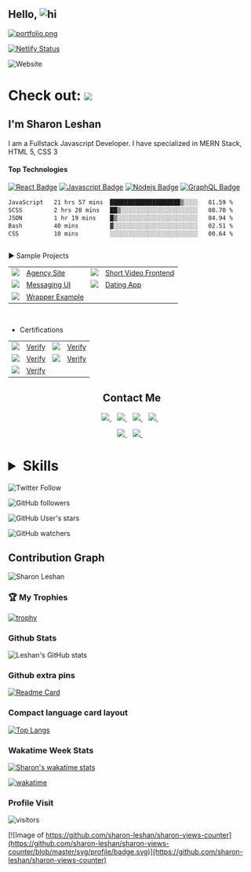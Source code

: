 ## Hello, <img src="https://user-images.githubusercontent.com/1303154/88677602-1635ba80-d120-11ea-84d8-d263ba5fc3c0.gif" width="28px" alt="hi">

[![portfolio.png](https://i.postimg.cc/hGRJnbMj/portfolio.png)](https://maleo-portfolio.netlify.app)

[![Netlify Status](https://api.netlify.com/api/v1/badges/1ee30ea4-0477-4c66-87c0-7b6737ecc905/deploy-status)](https://app.netlify.com/sites/maleo-portfolio/deploys)

![Website](https://img.shields.io/website?url=https%3A%2F%2Fmaleo-portfolio.netlify.app%2F)

<h1>Check out: 
  <a href="https://maleo-portfolio.netlify.app/" rel="noreferer noopener" target="_blank">
  <img src="https://img.shields.io/badge/website-000000?style=for-the-badge&logo=About.me&logoColor=white" />
  </a>
</h1>

## I'm Sharon Leshan
I am a Fullstack Javascript Developer.
I have specialized in MERN Stack, HTML 5, CSS 3 

#### Top Technologies

<!-- TODO: Make technologies links takes you to repositories -->

[![React Badge](https://img.shields.io/badge/-React-61DBFB?style=for-the-badge&labelColor=black&logo=react&logoColor=61DBFB)](#) [![Javascript Badge](https://img.shields.io/badge/-Javascript-F0DB4F?style=for-the-badge&labelColor=black&logo=javascript&logoColor=F0DB4F)](#) [![Nodejs Badge](https://img.shields.io/badge/-Nodejs-3C873A?style=for-the-badge&labelColor=black&logo=node.js&logoColor=3C873A)](#) [![GraphQL Badge](https://img.shields.io/badge/-GraphQl-e535ab?style=for-the-badge&labelColor=black&logo=node.js&logoColor=e535ab)](#)


<!--START_SECTION:waka-->
```text
JavaScript   21 hrs 57 mins  ████████████████████▒░░░░   81.59 % 
SCSS         2 hrs 20 mins   ██▒░░░░░░░░░░░░░░░░░░░░░░   08.70 % 
JSON         1 hr 19 mins    █▒░░░░░░░░░░░░░░░░░░░░░░░   04.94 % 
Bash         40 mins         ▓░░░░░░░░░░░░░░░░░░░░░░░░   02.51 % 
CSS          10 mins         ░░░░░░░░░░░░░░░░░░░░░░░░░   00.64 % 
```
<!--END_SECTION:waka-->

## 
▶ Sample Projects
<table>
  <tbody>
     <td>
      <a href="https://shazy-agency-site.netlify.app/">
        <img width="300px" src="https://i.postimg.cc/vZRz2mcd/agency.png">
      </a>
    </td>
    <td>
      <a href="https://shazy-agency-site.netlify.app/">Agency Site</a>
     </td>
    <td>
      <a href="https://short-video-frontend.netlify.app/">
        <img width="300px" src="https://i.postimg.cc/XJ1mLWct/short-video.png">
      </a>
    </td>
    <td>
      <a href="https://short-video-frontend.netlify.app/">Short Video Frontend</a>
     </td>
    </tr>
     <tr>
    <td>
      <a href="https://messaging-app-ui.netlify.app/">
        <img width="300px" src="https://i.postimg.cc/50wF8vv8/messaging.png">
      </a>
    </td>
    <td>
      <a href="https://messaging-app-ui.netlify.app/">Messaging UI</a>
     </td>
    <td>
      <a href="https://maleo-dating-app.netlify.app/">
        <img width="300px" src="https://i.postimg.cc/rwgP1nxN/dating.png">
      </a>
    </td>
    <td>
      <a href="https://maleo-dating-app.netlify.app/">Dating App</a>
     </td>
    </tr>
  <tr>
    <tr>
      <td>
        <a href="https://wrapper-maleo.netlify.app/">
          <img width="300px" src="https://i.postimg.cc/P5H3mNnP/wrapper.png">
        </a>
      </td>
      <td>
        <a href="https://wrapper-maleo.netlify.app/">Wrapper Example</a>
       </td>
    </tr>
  </tbody>
</table>
 
 <br />
 
 - Certifications
 
 <table>
  <tbody>
    <tr>
      <td>
        <a href="https://www.hackerrank.com/certificates/055e1dcd0a66">
          <img width="300px" src="https://i.postimg.cc/dV18pjVC/Hacker-Rank-Js-Certification.png">
        </a>
      </td>
      <td>
        <a href="https://www.hackerrank.com/certificates/055e1dcd0a66">Verify</a>
       </td>
      <td>
        <a href="https://www.hackerrank.com/certificates/8d456c864dfe">
          <img width="300px" src="https://i.postimg.cc/BQNTmV4s/Hacker-Rank-Problem-Solving-Basic.png">
        </a>
      </td>
      <td>
        <a href="https://www.hackerrank.com/certificates/8d456c864dfe">Verify</a>
       </td>
    </tr>
     <tr>
      <td>
        <a href="https://www.freecodecamp.org/certification/maleo/responsive-web-design">
          <img width="300px" src="https://i.postimg.cc/7Yq1Mkvm/freecodecamp-rwd-certification.png">
        </a>
      </td>
      <td>
        <a href="https://www.freecodecamp.org/certification/maleo/responsive-web-design">Verify</a>
       </td>
      <td>
        <a href="https://www.freecodecamp.org/certification/maleo/javascript-algorithms-and-data-structures">
          <img width="300px" src="https://i.postimg.cc/2jQFZ5t1/freecodecamp-jads-certification.png">
        </a>
      </td>
      <td>
        <a href="https://www.freecodecamp.org/certification/maleo/javascript-algorithms-and-data-structures">Verify</a>
       </td>
    </tr>
     <tr>
      <td>
        <a href="https://www.freecodecamp.org/certification/maleo/front-end-development-libraries">
          <img width="300px" src="https://i.postimg.cc/mkyYfd9Y/freecodecamp-frontend-libs-certification.png">
        </a>
      </td>
      <td>
        <a href="https://www.freecodecamp.org/certification/maleo/front-end-development-libraries">Verify</a>
       </td>
      <td>
    </tr>
  </tbody>
  </table>
 
<h2 align="center">Contact Me</h2>
<p align='center'>
  <a href="https://www.linkedin.com/in/sharon-maleo/">
    <img src="https://img.shields.io/badge/linkedin-%230077B5.svg?&style=for-the-badge&logo=linkedin&logoColor=white" />
  </a>&nbsp;&nbsp;
  <a href="https://instagram.com/shazy_leshan">
    <img src="https://img.shields.io/badge/instagram-%23E4405F.svg?&style=for-the-badge&logo=instagram&logoColor=white" />        
  </a>&nbsp;&nbsp;
 <a href="https://wa.me/+25496531442">
  <img src="https://img.shields.io/badge/WhatsApp-25D366?style=for-the-badge&logo=whatsapp&logoColor=white" />
 </a>&nbsp;&nbsp;
 <a href="mailto:maleos380@gmail.com">
  <img src="https://img.shields.io/badge/Gmail-D14836?style=for-the-badge&logo=gmail&logoColor=white" />
 </a>&nbsp;&nbsp;
</p>

<p align='center'>
  <a href="https://twitter.com/shazyleshan">
    <img src="https://img.shields.io/badge/Twitter-1DA1F2?style=for-the-badge&logo=twitter&logoColor=white" />
  </a>&nbsp;&nbsp;
  <a href="https://github.com/sharon-leshan">
    <img src="https://img.shields.io/badge/GitHub-100000?style=for-the-badge&logo=github&logoColor=white" />        
  </a>&nbsp;&nbsp;
</p>

<h1>
<details>
  <summary>Skills</summary>
  
  ![Git](https://img.shields.io/badge/git-%23F05033.svg?style=for-the-badge&logo=git&logoColor=white)
  
  ![GitHub](https://img.shields.io/badge/github-%23121011.svg?style=for-the-badge&logo=github&logoColor=white)
  
  ![Debian](https://img.shields.io/badge/Debian-D70A53?style=for-the-badge&logo=debian&logoColor=white)
  
  ![Ubuntu](https://img.shields.io/badge/Ubuntu-E95420?style=for-the-badge&logo=ubuntu&logoColor=white)
  
  ![JavaScript](https://img.shields.io/badge/javascript-%23323330.svg?style=for-the-badge&logo=javascript&logoColor=%23F7DF1E)
  
  ![React](https://img.shields.io/badge/react-%2320232a.svg?style=for-the-badge&logo=react&logoColor=%2361DAFB)
  
  ![Node](https://img.shields.io/badge/Node.js-339933?style=for-the-badge&logo=nodedotjs&logoColor=white)

  ![Gatsby](https://img.shields.io/badge/Gatsby-%23663399.svg?style=for-the-badge&logo=gatsby&logoColor=white)

  
  ![Express.js](https://img.shields.io/badge/express.js-%23404d59.svg?style=for-the-badge&logo=express&logoColor=%2361DAFB)
  
  
  ![Yarn](https://img.shields.io/badge/yarn-%232C8EBB.svg?style=for-the-badge&logo=yarn&logoColor=white)

  
  ![NPM](https://img.shields.io/badge/NPM-%23000000.svg?style=for-the-badge&logo=npm&logoColor=white)

  
  ![HTML5](https://img.shields.io/badge/html5-%23E34F26.svg?style=for-the-badge&logo=html5&logoColor=white)
  
  ![CSS3](https://img.shields.io/badge/css3-%231572B6.svg?style=for-the-badge&logo=css3&logoColor=white)
  
  ![SASS](https://img.shields.io/badge/SASS-hotpink.svg?style=for-the-badge&logo=SASS&logoColor=white)
  
  ![Styled Components](https://img.shields.io/badge/styled--components-DB7093?style=for-the-badge&logo=styled-components&logoColor=white)
  
  ![Netlify](https://img.shields.io/badge/Netlify-00C7B7?style=for-the-badge&logo=netlify&logoColor=white)
  
  ![Heroku](https://img.shields.io/badge/Heroku-430098?style=for-the-badge&logo=heroku&logoColor=white)
  
  
  ![Python](https://img.shields.io/badge/python-3670A0?style=for-the-badge&logo=python&logoColor=ffdd54)

</details>
</h1>


![Twitter Follow](https://img.shields.io/twitter/follow/shazyleshan?style=social)

![GitHub followers](https://img.shields.io/github/followers/sharon-leshan?style=social)

![GitHub User's stars](https://img.shields.io/github/stars/sharon-leshan?style=social)

![GitHub watchers](https://img.shields.io/github/watchers/sharon-leshan/sharon-leshan?style=social)


## Contribution Graph
<p>
  <img align="left" src="https://activity-graph.herokuapp.com/graph?username=sharon-leshan&theme=github" alt="Sharon Leshan" />
</p> &nbsp;
<br />

### 🏆 My Trophies
  [![trophy](https://github-profile-trophy.vercel.app/?username=sharon-leshan&theme=onedark&no-bg=false&count_private=true)](https://github.com/sharon-leshan/sharon-leshan)
### Github Stats

![Leshan's GitHub stats](https://github-readme-stats.vercel.app/api?username=sharon-leshan&count_private=true&show_icons=true&theme=dark&title_color=009933&include_all_commits=true)

### Github extra pins

[![Readme Card](https://github-readme-stats.vercel.app/api/pin/?username=sharon-leshan&repo=sharon-leshan&theme=dark&title_color=009933)](https://github.com/sharon-leshan/sharon-leshan&show_owner=true&count_private=true)

### Compact language card layout

[![Top Langs](https://github-readme-stats.vercel.app/api/top-langs/?username=sharon-leshan&layout=compact&theme=dark&title_color=009933)](https://github.com/sharon-leshan/sharon-leshan)

### Wakatime Week Stats

[![Sharon's wakatime stats](https://github-readme-stats.vercel.app/api/wakatime?username=shazyleshan&theme=dark&title_color=009933)](https://github.com/sharon-leshan/sharon-leshan)

[![wakatime](https://wakatime.com/badge/user/f6d97325-e131-4c48-9dbc-46089cd0f41a.svg)](https://wakatime.com/@f6d97325-e131-4c48-9dbc-46089cd0f41a)

### Profile Visit

![visitors](https://visitor-badge.glitch.me/badge?page_id=sharon-leshan.agency-site&left_color=green&right_color=red&theme=dark&title_color=009933)

[![Image of https://github.com/sharon-leshan/sharon-views-counter](https://github.com/sharon-leshan/sharon-views-counter/blob/master/svg/profile/badge.svg)](https://github.com/sharon-leshan/sharon-views-counter)
